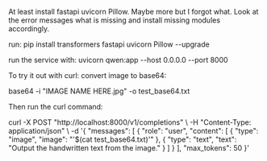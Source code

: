 At least install fastapi uvicorn Pillow. Maybe more but I forgot what. Look at the error messages what is missing and install missing modules accordingly.

run:
pip install transformers fastapi uvicorn Pillow --upgrade



run the service with:
uvicorn qwen:app --host 0.0.0.0 --port 8000



To try it out with curl:
convert image to base64:

base64 -i "IMAGE NAME HERE.jpg" -o test_base64.txt



Then run the curl command:

curl -X POST "http://localhost:8000/v1/completions" \\
-H "Content-Type: application/json" \\
-d '{ "messages": [ { "role": "user", "content": [ { "type": "image", "image": "'$(cat test_base64.txt)'" }, { "type": "text", "text": "Output the handwritten text from the image." } ] } ], "max_tokens": 50 }'
